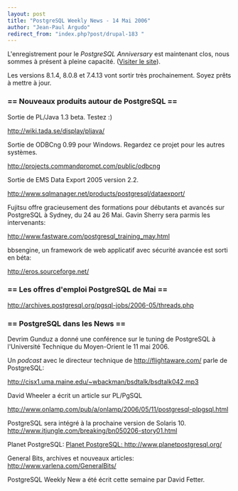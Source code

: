 ```yaml
---
layout: post
title: "PostgreSQL Weekly News - 14 Mai 2006"
author: "Jean-Paul Argudo"
redirect_from: "index.php?post/drupal-183 "
---
```



<p>L'enregistrement pour le <em>PostgreSQL Anniversary</em> est maintenant clos, nous sommes à présent à pleine capacité. (<a href="http://conference.postgresql.org" target="_blank">Visiter le site</a>).</p>

<p>Les versions 8.1.4, 8.0.8 et 7.4.13 vont sortir très prochainement. Soyez prêts à mettre à jour.</p>

<!--more-->


<h3>== Nouveaux produits autour de PostgreSQL ==</h3>

<p>

Sortie de PL/Java 1.3 beta. Testez  :)

<a href="http://wiki.tada.se/display/pljava/" target="_blank"> http://wiki.tada.se/display/pljava/</a>

</p>

<p>

Sortie de ODBCng 0.99 pour Windows. Regardez ce projet pour les autres systèmes.

<a href="http://projects.commandprompt.com/public/odbcng" target="_blank"> http://projects.commandprompt.com/public/odbcng</a>

</p>

<p>

Sortie de EMS Data Export 2005 version 2.2.

<a href="http://www.sqlmanager.net/products/postgresql/dataexport/" target="_blank">http://www.sqlmanager.net/products/postgresql/dataexport/</a>

</p>

<p>

Fujitsu offre gracieusement des formations pour débutants et avancés sur PostgreSQL à Sydney, du 24 au 26 Mai. Gavin Sherry sera parmis les intervenants:

<a href="http://www.fastware.com/postgresql_training_may.html" target="_blank"> http://www.fastware.com/postgresql_training_may.html</a>

</p>

<p>

bbsengine, un framework de web applicatif avec sécurité avancée est sorti en béta:

<a href="http://eros.sourceforge.net/" target="_blank">http://eros.sourceforge.net/</a>

</p>

<h3>== Les offres d'emploi PostgreSQL de Mai ==</h3>

<p>

<a href="http://archives.postgresql.org/pgsql-jobs/2006-05/threads.php" target="_blank">http://archives.postgresql.org/pgsql-jobs/2006-05/threads.php</a>

</p>

<h3>== PostgreSQL dans les News ==</h3>

<p>

Devrim Gunduz a donné une conférence sur le tuning de PostgreSQL à l'Université Technique du Moyen-Orient le 11 mai 2006.

</p>

<p>

Un <em>podcast</em> avec le directeur technique de <a href="http://flightaware.com/" target="_blank">http://flightaware.com/</a> parle de PostgreSQL:

<a href="http://cisx1.uma.maine.edu/%7Ewbackman/bsdtalk/bsdtalk042.mp3" target="_blank"> http://cisx1.uma.maine.edu/~wbackman/bsdtalk/bsdtalk042.mp3</a>

</p>

<p>

David Wheeler a écrit un article sur PL/PgSQL

<a href="http://www.onlamp.com/pub/a/onlamp/2006/05/11/postgresql-plpgsql.html" target="_blank">http://www.onlamp.com/pub/a/onlamp/2006/05/11/postgresql-plpgsql.html</a>

</p>

<p>

PostgreSQL sera intégré à la prochaine version de Solaris 10.<br /><a href="http://www.itjungle.com/breaking/bn050206-story01.html" target="_blank">http://www.itjungle.com/breaking/bn050206-story01.html</a>

</p>

<p>

Planet PostgreSQL: <a href="http://www.planetpostgresql.org/" target="_blank">Planet PostgreSQL: http://www.planetpostgresql.org/</a>

</p>

<p>

General Bits, archives et nouveaux articles:<br /><a href="http://www.varlena.com/GeneralBits/" target="_blank">http://www.varlena.com/GeneralBits/</a>

</p>

<p>

PostgreSQL Weekly New a été écrit cette semaine par David Fetter.

</p>